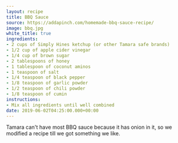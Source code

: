 ```yaml
---
layout: recipe
title: BBQ Sauce
source: https://addapinch.com/homemade-bbq-sauce-recipe/
image: bbq.jpg
white_title: true
ingredients:
- 2 cups of Simply Hines ketchup (or other Tamara safe brands)
- 1/2 cup of apple cider vinegar
- 1/4 cup of brown sugar
- 2 tablespoons of honey
- 1 tablespoon of coconut aminos
- 1 teaspoon of salt
- 1/4 teaspoon of black pepper
- 1/8 teaspoon of garlic powder
- 1/2 teaspoon of chili powder
- 1/8 teaspoon of cumin
instructions:
- Mix all ingredients until well combined
date: 2019-06-02T04:25:00.000+00:00
---
```


Tamara can't have most BBQ sauce because it has onion in it, so we modified a recipe till we got something we like.
